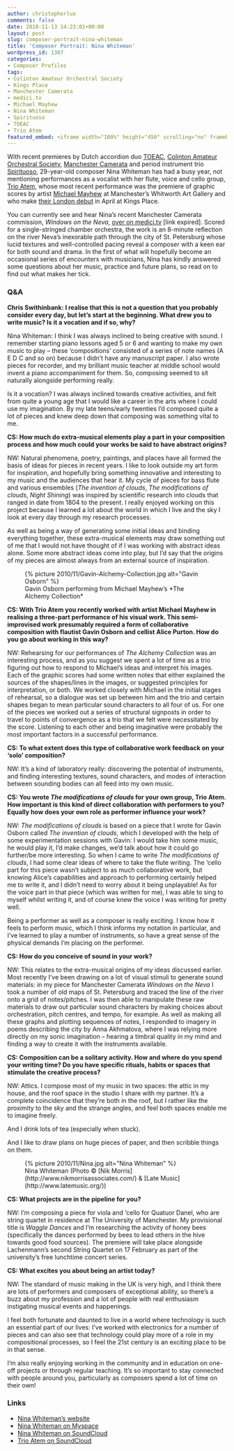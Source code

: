 ```yaml
---
author: christopherlux
comments: false
date: 2010-11-13 14:23:01+00:00
layout: post
slug: composer-portrait-nina-whiteman
title: 'Composer Portrait: Nina Whiteman'
wordpress_id: 1307
categories:
- Composer Profiles
tags:
- Colinton Amateur Orchestral Society
- Kings Place
- Manchester Camerata
- medici.tv
- Michael Mayhew
- Nina Whiteman
- Spirituoso
- TOEAC
- Trio Atem
featured_embed: <iframe width="100%" height="450" scrolling="no" frameborder="no" src="https://w.soundcloud.com/player/?url=https%3A//api.soundcloud.com/playlists/423027%3Fsecret_token%3Ds-8vfHh&amp;auto_play=false&amp;hide_related=false&amp;show_comments=true&amp;show_user=true&amp;show_reposts=false&amp;visual=true"></iframe>
---
```


With recent premieres by Dutch accordion duo [TOEAC](http://toeac.cwdev.nl/), [Colinton Amateur Orchestral Society](http://www.colintonorchestra.pwp.blueyonder.co.uk/caos/), [Manchester Camerata](http://www.manchestercamerata.co.uk/) and period instrument trio [Spirituoso](http://www.spirituoso.co.uk/), 29-year-old composer Nina Whiteman has had a busy year, not mentioning performances as a vocalist with her flute, voice and cello group, [Trio Atem](http://www.myspace.com/trioatem), whose most recent performance was the premiere of graphic scores by artist [Michael Mayhew](http://www.michaelmayhew.com/) at Manchester’s Whitworth Art Gallery and who make [their London debut](http://www.kingsplace.co.uk/music/out-hear/trio-atem) in April at Kings Place.

You can currently see and hear Nina’s recent Manchester Camerata commission, _Windows on the Neva_, [over on medici.tv](http://www.medici.tv/bk/performance/857/play/) [link expired]. Scored for a single-stringed chamber orchestra, the work is an 8-minute reflection on the river Neva’s inexorable path through the city of St. Petersburg whose lucid textures and well-controlled pacing reveal a composer with a keen ear for both sound and drama. In the first of what will hopefully become an occasional series of encounters with musicians, Nina has kindly answered some questions about her music, practice and future plans, so read on to find out what makes her tick.<!-- more -->


### Q&A


**Chris Swithinbank: I realise that this is not a question that you probably consider every day, but let’s start at the beginning. What drew you to write music? Is it a vocation and if so, why?**

Nina Whiteman: I think I was always inclined to being creative with sound. I remember starting piano lessons aged 5 or 6 and wanting to make my own music to play – these ‘compositions’ consisted of a series of note names (A E D C and so on) because I didn’t have any manuscript paper. I also wrote pieces for recorder, and my brilliant music teacher at middle school would invent a piano accompaniment for them. So, composing seemed to sit naturally alongside performing really.

Is it a vocation? I was always inclined towards creative activities, and felt from quite a young age that I would like a career in the arts where I could use my imagination. By my late teens/early twenties I’d composed quite a lot of pieces and knew deep down that composing was something vital to me.

**CS: How much do extra-musical elements play a part in your composition process and how much could your works be said to have abstract origins?**

NW: Natural phenomena, poetry, paintings, and places have all formed the basis of ideas for pieces in recent years. I like to look outside my art form for inspiration, and hopefully bring something innovative and interesting to my music and the audiences that hear it. My cycle of pieces for bass flute and various ensembles (_The invention of clouds_, _The modifications of clouds_, _Night Shining_) was inspired by scientific research into clouds that ranged in date from 1804 to the present. I really enjoyed working on this project because I learned a lot about the world in which I live and the sky I look at every day through my research processes.

As well as being a way of generating some initial ideas and binding everything together, these extra-musical elements may draw something out of me that I would not have thought of if I was working with abstract ideas alone. Some more abstract ideas come into play, but I’d say that the origins of my pieces are almost always from an external source of inspiration.

<figure>
{% picture 2010/11/Gavin-Alchemy-Collection.jpg alt="Gavin Osborn" %}
<figcaption markdown="1">
Gavin Osborn performing from Michael Mayhew’s *The Alchemy Collection*
</figcaption>
</figure>

**CS: With Trio Atem you recently worked with artist Michael Mayhew in realising a three-part performance of his visual work. This semi-improvised work presumably required a form of collaborative composition with flautist Gavin Osborn and cellist Alice Purton. How do you go about working in this way?**

NW: Rehearsing for our performances of _The Alchemy Collection_ was an interesting process, and as you suggest we spent a lot of time as a trio figuring out how to respond to Michael’s ideas and interpret his images. Each of the graphic scores had some written notes that either explained the sources of the shapes/lines in the images, or suggested principles for interpretation, or both. We worked closely with Michael in the initial stages of rehearsal, so a dialogue was set up between him and the trio and certain shapes began to mean particular sound characters to all four of us. For one of the pieces we worked out a series of structural signposts in order to travel to points of convergence as a trio that we felt were necessitated by the score. Listening to each other and being imaginative were probably the most important factors in a successful performance.

**CS: To what extent does this type of collaborative work feedback on your ‘solo’ composition?**

NW: It’s a kind of laboratory really: discovering the potential of instruments, and finding interesting textures, sound characters, and modes of interaction between sounding bodies can all feed into my own music.

**CS: You wrote _The modifications of clouds_ for your own group, Trio Atem. How important is this kind of direct collaboration with performers to you? Equally how does your own role as performer influence your work?**

NW: _The modifications of clouds_ is based on a piece that I wrote for Gavin Osborn called _The invention of clouds_, which I developed with the help of some experimentation sessions with Gavin: I would take him some music, he would play it, I’d make changes, we’d talk about how it could go further/be more interesting. So when I came to write _The modifications of clouds_, I had some clear ideas of where to take the flute writing. The ‘cello part for this piece wasn’t subject to as much collaborative work, but knowing Alice’s capabilities and approach to performing certainly helped me to write it, and I didn’t need to worry about it being unplayable! As for the voice part in that piece (which was written for me), I was able to sing to myself whilst writing it, and of course knew the voice I was writing for pretty well.

Being a performer as well as a composer is really exciting. I know how it feels to perform music, which I think informs my notation in particular, and I’ve learned to play a number of instruments, so have a great sense of the physical demands I’m placing on the performer.

**CS: How do you conceive of sound in your work?**

NW: This relates to the extra-musical origins of my ideas discussed earlier. Most recently I’ve been drawing on a lot of visual stimuli to generate sound materials: in my piece for Manchester Camerata _Windows on the Neva_ I took a number of old maps of St. Petersburg and traced the line of the river onto a grid of notes/pitches. I was then able to manipulate these raw materials to draw out particular sound characters by making choices about orchestration, pitch centres, and tempo, for example. As well as making all these graphs and plotting sequences of notes, I responded to imagery in poems describing the city by Anna Akhmatova, where I was relying more directly on my sonic imagination – hearing a timbral quality in my mind and finding a way to create it with the instruments available.

**CS: Composition can be a solitary activity. How and where do you spend your writing time? Do you have specific rituals, habits or spaces that stimulate the creative process?**

NW: Attics. I compose most of my music in two spaces: the attic in my house, and the roof space in the studio I share with my partner. It’s a complete coincidence that they’re both in the roof, but I rather like the proximity to the sky and the strange angles, and feel both spaces enable me to imagine freely.

And I drink lots of tea (especially when stuck).

And I like to draw plans on huge pieces of paper, and then scribble things on them.

<figure>
{% picture 2010/11/Nina.jpg alt="Nina Whiteman" %}
<figcaption markdown="1">
Nina Whiteman (Photo © [Nik Morris](http://www.nikmorrisassociates.com/) & [Late Music](http://www.latemusic.org/))
</figcaption>
</figure>

**CS: What projects are in the pipeline for you?**

NW: I’m composing a piece for viola and ‘cello for Quatuor Danel, who are string quartet in residence at The University of Manchester. My provisional title is _Waggle Dances_ and I’m researching the activity of honey bees (specifically the dances performed by bees to lead others in the hive towards good food sources). The premiere will take place alongside Lachenmann’s second String Quartet on 17 February as part of the university’s free lunchtime concert series.

**CS: What excites you about being an artist today?**

NW: The standard of music making in the UK is very high, and I think there are lots of performers and composers of exceptional ability, so there’s a buzz about my profession and a lot of people with real enthusiasm instigating musical events and happenings.

I feel both fortunate and daunted to live in a world where technology is such an essential part of our lives: I’ve worked with electronics for a number of pieces and can also see that technology could play more of a role in my compositional processes, so I feel the 21st century is an exciting place to be in that sense.

I’m also really enjoying working in the community and in education on one-off projects or through regular teaching. It’s so important to stay connected with people around you, particularly as composers spend a lot of time on their own!

### Links

- [Nina Whiteman’s website](http://www.ninawhiteman.com/)
- [Nina Whiteman on Myspace](https://myspace.com/ninawhiteman)
- [Nina Whiteman on SoundCloud](http://soundcloud.com/ninawhiteman)
- [Trio Atem on SoundCloud](https://soundcloud.com/trio-atem)
